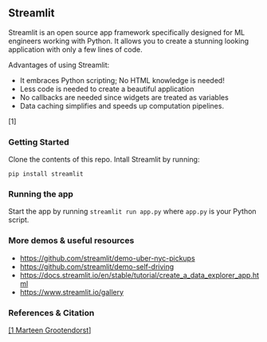 ## Streamlit

Streamlit is an open source app framework specifically designed for ML engineers working with Python. It allows you to create a stunning looking application with only a few lines of code. 

Advantages of using Streamlit:
- It embraces Python scripting; No HTML knowledge is needed!
- Less code is needed to create a beautiful application
- No callbacks are needed since widgets are treated as variables
- Data caching simplifies and speeds up computation pipelines.

[1]

### Getting Started 

Clone the contents of this repo. Intall Streamlit by running:
```
pip install streamlit
```

### Running the app

Start the app by running `streamlit run app.py` where `app.py` is your Python script.


### More demos & useful resources

- https://github.com/streamlit/demo-uber-nyc-pickups
- https://github.com/streamlit/demo-self-driving
- https://docs.streamlit.io/en/stable/tutorial/create_a_data_explorer_app.html
- https://www.streamlit.io/gallery


### References & Citation

[[1 Marteen Grootendorst]](https://towardsdatascience.com/quickly-build-and-deploy-an-application-with-streamlit-988ca08c7e83)

